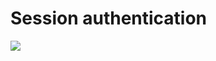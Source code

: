 # Session authentication
![](https://camo.githubusercontent.com/08d84580e0b7a4ddc126c0d841273c4e8b77b533d79b5d93ac7e0bb6299bfd06/68747470733a2f2f63646e2d6270706c6d2e6e6974726f63646e2e636f6d2f4d4a656652774f52766c477a626c657045495249677271514643476c694769472f6173736574732f7374617469632f6f7074696d697a65642f7265762d373266393461652f77702d636f6e74656e742f75706c6f6164732f323032312f30342f747261646974696f6e616c2d7765622d617574682d312e706e67)